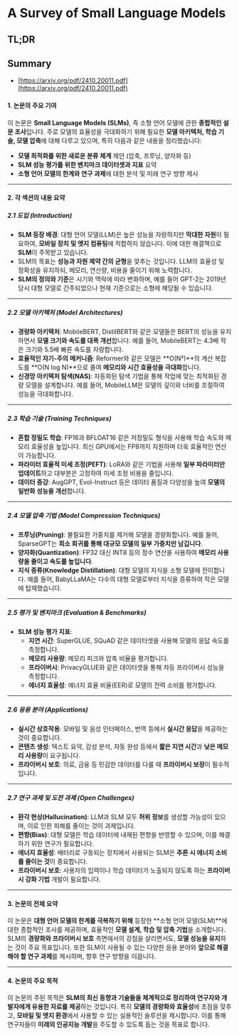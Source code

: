 # A Survey of Small Language Models
## TL;DR
## Summary
- [https://arxiv.org/pdf/2410.20011.pdf](https://arxiv.org/pdf/2410.20011.pdf)

#### **1. 논문의 주요 기여**
이 논문은 **Small Language Models (SLMs)**, 즉 소형 언어 모델에 관한 **종합적인 설문 조사**입니다. 주로 모델의 효율성을 극대화하기 위해 필요한 **모델 아키텍처, 학습 기술, 모델 압축**에 대해 다루고 있으며, 특히 다음과 같은 내용을 정리했습니다:

- **모델 최적화를 위한 새로운 분류 체계** 제안 (압축, 프루닝, 양자화 등)
- **SLM 성능 평가를 위한 벤치마크 데이터셋과 지표** 요약
- **소형 언어 모델의 한계와 연구 과제**에 대한 분석 및 미래 연구 방향 제시

---

#### **2. 각 섹션의 내용 요약**

##### **2.1 도입 (Introduction)**
- **SLM 등장 배경**: 대형 언어 모델(LLM)은 높은 성능을 자랑하지만 **막대한 자원**이 필요하여, **모바일 장치 및 엣지 컴퓨팅**에 적합하지 않습니다. 이에 대한 해결책으로 **SLM**이 주목받고 있습니다.
- SLM의 목표는 **성능과 자원 제약 간의 균형**을 맞추는 것입니다. LLM의 효율성 및 정확성을 유지하되, 메모리, 연산량, 비용을 줄이기 위해 노력합니다.
- **SLM의 정의와 기준**은 시기와 맥락에 따라 변화하며, 예를 들어 GPT-2는 2019년 당시 대형 모델로 간주되었으나 현재 기준으로는 소형에 해당될 수 있습니다.

---

##### **2.2 모델 아키텍처 (Model Architectures)**
- **경량화 아키텍처**: MobileBERT, DistilBERT와 같은 모델들은 BERT의 성능을 유지하면서 **모델 크기와 속도를 대폭 개선**합니다. 예를 들어, MobileBERT는 4.3배 작은 크기와 5.5배 빠른 속도를 자랑합니다.
- **효율적인 자기-주의 메커니즘**: Reformer와 같은 모델은 **O(N²)**의 계산 복잡도를 **O(N log N)**으로 줄여 **메모리와 시간 효율성을 극대화**합니다.
- **신경망 아키텍처 탐색(NAS)**: 자동화된 탐색 기법을 통해 작업에 맞는 최적화된 경량 모델을 설계합니다. 예를 들어, MobileLLM은 모델의 깊이와 너비를 조절하여 성능을 극대화합니다.

---

##### **2.3 학습 기술 (Training Techniques)**
- **혼합 정밀도 학습**: FP16과 BFLOAT16 같은 저정밀도 형식을 사용해 학습 속도와 메모리 효율성을 높입니다. 최신 GPU에서는 FP8까지 지원하며 더욱 효율적인 연산이 가능합니다.
- **파라미터 효율적 미세 조정(PEFT)**: LoRA와 같은 기법을 사용해 **일부 파라미터만 업데이트**하고 대부분은 고정하여 미세 조정 비용을 줄입니다.
- **데이터 증강**: AugGPT, Evol-Instruct 등은 데이터 품질과 다양성을 높여 **모델의 일반화 성능을 개선**합니다.

---

##### **2.4 모델 압축 기법 (Model Compression Techniques)**
- **프루닝(Pruning)**: 불필요한 가중치를 제거해 모델을 경량화합니다. 예를 들어, SparseGPT는 **희소 회귀를 통해 대규모 모델의 일부 가중치만 남깁니다**.
- **양자화(Quantization)**: FP32 대신 INT8 등의 정수 연산을 사용하여 **메모리 사용량을 줄이고 속도를 높입니다**.
- **지식 증류(Knowledge Distillation)**: 대형 모델의 지식을 소형 모델에 전이합니다. 예를 들어, BabyLLaMA는 다수의 대형 모델로부터 지식을 증류하여 작은 모델에 탑재했습니다.

---

##### **2.5 평가 및 벤치마크 (Evaluation & Benchmarks)**
- **SLM 성능 평가 지표**: 
  - **지연 시간**: SuperGLUE, SQuAD 같은 데이터셋을 사용해 모델의 응답 속도를 측정합니다.
  - **메모리 사용량**: 메모리 피크와 압축 비율을 평가합니다.
  - **프라이버시**: PrivacyGLUE와 같은 데이터셋을 통해 차등 프라이버시 성능을 측정합니다.
  - **에너지 효율성**: 에너지 효율 비율(EER)로 모델의 전력 소비를 평가합니다.

---

##### **2.6 응용 분야 (Applications)**
- **실시간 상호작용**: 모바일 및 음성 인터페이스, 번역 등에서 **실시간 응답**을 제공하는 것이 중요합니다.
- **콘텐츠 생성**: 텍스트 요약, 감성 분석, 자동 완성 등에서 **짧은 지연 시간**과 **낮은 메모리 사용량**이 요구됩니다.
- **프라이버시 보호**: 의료, 금융 등 민감한 데이터를 다룰 때 **프라이버시 보장**이 필수적입니다.

---

##### **2.7 연구 과제 및 도전 과제 (Open Challenges)**
- **환각 현상(Hallucination)**: LLM과 SLM 모두 **허위 정보**를 생성할 가능성이 있으며, 이로 인한 피해를 줄이는 것이 과제입니다.
- **편향(Bias)**: 대형 모델은 학습 데이터에 내재된 편향을 반영할 수 있으며, 이를 해결하기 위한 연구가 필요합니다.
- **에너지 효율성**: 배터리로 구동되는 장치에서 사용되는 SLM은 **추론 시 에너지 소비를 줄이는 것**이 중요합니다.
- **프라이버시 보호**: 사용자의 입력이나 학습 데이터가 노출되지 않도록 하는 **프라이버시 강화 기법** 개발이 필요합니다.

---

#### **3. 논문의 전체 요약**
이 논문은 **대형 언어 모델의 한계를 극복하기 위해** 등장한 **소형 언어 모델(SLM)**에 대한 종합적인 조사를 제공하며, 효율적인 **모델 설계, 학습 및 압축 기법**을 소개합니다. SLM의 **경량화와 프라이버시 보호** 측면에서의 강점을 살리면서도, **모델 성능을 유지**하는 것이 주요 목표입니다. 또한 SLM이 사용될 수 있는 다양한 응용 분야와 **앞으로 해결해야 할 연구 과제**를 제시하며, 향후 연구 방향을 이끕니다.

---

#### **4. 논문의 주요 목적**
이 논문의 주된 목적은 **SLM의 최신 동향과 기술들을 체계적으로 정리하여 연구자와 개발자에게 유용한 자료를 제공**하는 것입니다. 특히 **모델의 경량화와 효율성**에 초점을 맞추고, **모바일 및 엣지 환경**에서 사용할 수 있는 실용적인 솔루션을 제시합니다. 이를 통해 연구자들이 **미래의 인공지능 개발**을 주도할 수 있도록 돕는 것을 목표로 합니다.